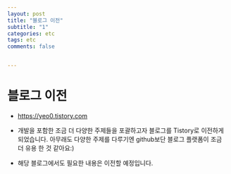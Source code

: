 ```yaml
---
layout: post
title: "블로그 이전"
subtitle: "1"
categories: etc
tags: etc
comments: false


---
```




# 블로그 이전

- https://yeo0.tistory.com

  

- 개발을 포함한 조금 더 다양한 주제들을 포괄하고자 블로그를 Tistory로 이전하게 되었습니다. 아무래도 다양한 주제를 다루기엔 github보단 블로그 플랫폼이 조금 더 유용 한 것 같아요:)

- 해당 블로그에서도 필요한 내용은 이전할 예정입니다.



























